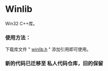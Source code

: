 # Winlib
Win32 C++库。
### 使用方法：
下载库文件 " [winlib.h](https://github.com/ryanptr/Winlib/blob/master/winlib.h "可以右键另存为Winlib.h") " 添加引用即可使用。

### 新的代码已迁移至 私人代码仓库，旧的保留
